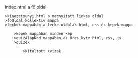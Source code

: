 index.html a fő oldal

    >kinezetsunyi.html a megnyitott linkes oldal
    >foOldal kollektiv mappa
    >leckek mappában a lecke oldalak html, css és kepek mappa
  
        >kepek mappában minden kép
        >quizAlapKod mappában az üres kviz html, css, js
        >quizek
        
            >kitoltott kvizek
